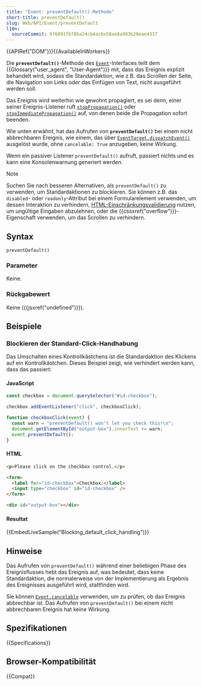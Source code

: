 ```yaml
---
title: "Event: preventDefault()-Methode"
short-title: preventDefault()
slug: Web/API/Event/preventDefault
l10n:
  sourceCommit: 976891fb78ba24cb4ac6e58ae8a903b20eae4337
---
```


{{APIRef("DOM")}}{{AvailableInWorkers}}

Die **`preventDefault()`**-Methode des [`Event`](/de/docs/Web/API/Event)-Interfaces teilt dem {{Glossary("user_agent", "User-Agent")}} mit, dass das Ereignis explizit behandelt wird, sodass die Standardaktion, wie z.B. das Scrollen der Seite, die Navigation von Links oder das Einfügen von Text, nicht ausgeführt werden soll.

Das Ereignis wird weiterhin wie gewohnt propagiert, es sei denn, einer seiner Ereignis-Listener ruft [`stopPropagation()`](/de/docs/Web/API/Event/stopPropagation) oder [`stopImmediatePropagation()`](/de/docs/Web/API/Event/stopImmediatePropagation) auf, von denen beide die Propagation sofort beenden.

Wie unten erwähnt, hat das Aufrufen von **`preventDefault()`** bei einem nicht abbrechbaren Ereignis, wie einem, das über [`EventTarget.dispatchEvent()`](/de/docs/Web/API/EventTarget/dispatchEvent) ausgelöst wurde, ohne `cancelable: true` anzugeben, keine Wirkung.

Wenn ein passiver Listener `preventDefault()` aufruft, passiert nichts und es kann eine Konsolenwarnung generiert werden.

> [!NOTE]
> Suchen Sie nach besseren Alternativen, als `preventDefault()` zu verwenden, um Standardaktionen zu blockieren. Sie können z.B. das `disabled`- oder `readonly`-Attribut bei einem Formularelement verwenden, um dessen Interaktion zu verhindern, [HTML-Einschränkungsvalidierung](/de/docs/Web/HTML/Guides/Constraint_validation) nutzen, um ungültige Eingaben abzulehnen, oder die {{cssxref("overflow")}}-Eigenschaft verwenden, um das Scrollen zu verhindern.

## Syntax

```js-nolint
preventDefault()
```

### Parameter

Keine.

### Rückgabewert

Keine ({{jsxref("undefined")}}).

## Beispiele

### Blockieren der Standard-Click-Handhabung

Das Umschalten eines Kontrollkästchens ist die Standardaktion des Klickens auf ein Kontrollkästchen. Dieses Beispiel zeigt, wie verhindert werden kann, dass das passiert:

#### JavaScript

```js
const checkbox = document.querySelector("#id-checkbox");

checkbox.addEventListener("click", checkboxClick);

function checkboxClick(event) {
  const warn = "preventDefault() won't let you check this!\n";
  document.getElementById("output-box").innerText += warn;
  event.preventDefault();
}
```

#### HTML

```html
<p>Please click on the checkbox control.</p>

<form>
  <label for="id-checkbox">Checkbox:</label>
  <input type="checkbox" id="id-checkbox" />
</form>

<div id="output-box"></div>
```

#### Resultat

{{EmbedLiveSample("Blocking_default_click_handling")}}

## Hinweise

Das Aufrufen von `preventDefault()` während einer beliebigen Phase des Ereignisflusses hebt das Ereignis auf, was bedeutet, dass keine Standardaktion, die normalerweise von der Implementierung als Ergebnis des Ereignisses ausgeführt wird, stattfinden wird.

Sie können [`Event.cancelable`](/de/docs/Web/API/Event/cancelable) verwenden, um zu prüfen, ob das Ereignis abbrechbar ist. Das Aufrufen von `preventDefault()` bei einem nicht abbrechbaren Ereignis hat keine Wirkung.

## Spezifikationen

{{Specifications}}

## Browser-Kompatibilität

{{Compat}}
